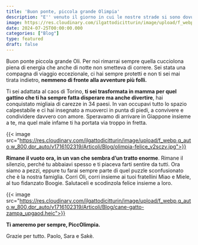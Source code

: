 ```yaml
---
title: 'Buon ponte, piccola grande Olimpia'
description: "E'' venuto il giorno in cui le nostre strade si sono dovute separare. Ti ameremo per sempre, PiccOlimpia. Grazie per tutto. Paolo, Sara e Sakè."
image: https://res.cloudinary.com/ilgattodicitturin/image/upload/f_webp,q_auto,w_800,dpr_auto/v1716102319/Articoli/Blog/olimpia_xhggul.jpg
date: 2024-07-25T00:00:00.000
categories: ["Blog"]
type: featured
draft: false
---
```


Buon ponte piccola grande Oli. Per noi rimarrai sempre quella cucciolona piena di energia che anche di notte non smetteva di correre. Sei stata una compagna di viaggio eccezionale, ci hai sempre protetti e non ti sei mai tirata indietro, **nemmeno di fronte alla avventure più folli.** 

Ti sei adattata al caos di Torino, **ti sei trasformata in mamma per quel gattino che ti ha sempre fatta disperare ma anche divertire**, hai conquistato migliaia di carezze in 34 paesi. In van occupavi tutto lo spazio calpestabile e ci hai insegnato a muoverci in punta di piedi, a convivere e condividere davvero con amore. Speravamo di arrivare in Giappone insieme a te, ma quel male infame ti ha portata via troppo in fretta.

{{< image src="https://res.cloudinary.com/ilgattodicitturin/image/upload/f_webp,q_auto,w_800,dpr_auto/v1716102319/Articoli/Blog/olimpia-felice_v2sczv.jpg">}}

**Rimane il vuoto ora, in un van che sembra d’un tratto enorme**. Rimane il silenzio, perché tu abbaiavi spesso e ti piaceva farti sentire da tutti. Ora siamo a pezzi, eppure tu farai sempre parte di quel puzzle sconfusionato che è la nostra famiglia. Corri Oli, corri insieme ai tuoi fratellini Miao e Miele, al tuo fidanzato Boogie. Salutaceli e scodinzola felice insieme a loro. 

{{< image src="https://res.cloudinary.com/ilgattodicitturin/image/upload/f_webp,q_auto,w_800,dpr_auto/v1716102319/Articoli/Blog/cane-gatto-zampa_upgaod.heic">}}

**Ti ameremo per sempre, PiccOlimpia.**

Grazie per tutto. Paolo, Sara e Sakè. 
